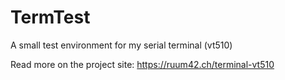 # TermTest

A small test environment for my serial terminal (vt510)

Read more on the project site: https://ruum42.ch/terminal-vt510 

